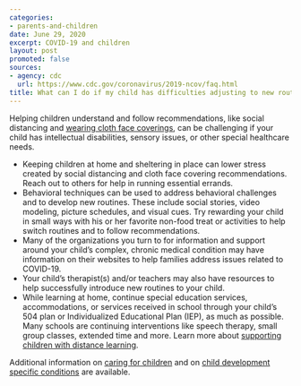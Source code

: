 ```yaml
---
categories:
- parents-and-children
date: June 29, 2020
excerpt: COVID-19 and children
layout: post
promoted: false
sources:
- agency: cdc
  url: https://www.cdc.gov/coronavirus/2019-ncov/faq.html
title: What can I do if my child has difficulties adjusting to new routines and following recommendations?
---
```


Helping children understand and follow recommendations, like social distancing and [wearing cloth face coverings](https://www.cdc.gov/coronavirus/2019-ncov/prevent-getting-sick/cloth-face-cover.html), can be challenging if your child has intellectual disabilities, sensory issues, or other special healthcare needs.

- Keeping children at home and sheltering in place can lower stress created by social distancing and cloth face covering recommendations. Reach out to others for help in running essential errands.
- Behavioral techniques can be used to address behavioral challenges and to develop new routines. These include social stories, video modeling, picture schedules, and visual cues. Try rewarding your child in small ways with his or her favorite non-food treat or activities to help switch routines and to follow recommendations.
- Many of the organizations you turn to for information and support around your child’s complex, chronic medical condition may have information on their websites to help families address issues related to COVID-19.
- Your child’s therapist(s) and/or teachers may also have resources to help successfully introduce new routines to your child.
- While learning at home, continue special education services, accommodations, or services received in school through your child’s 504 plan or Individualized Educational Plan (IEP), as much as possible. Many schools are continuing interventions like speech therapy, small group classes, extended time and more. Learn more about [supporting children with distance learning](https://www.cdc.gov/coronavirus/2019-ncov/hcp/developmental-behavioral-disorders.html).


Additional information on [caring for children](https://www.cdc.gov/coronavirus/2019-ncov/daily-life-coping/children.html) and on [child development specific conditions](https://www.cdc.gov/ncbddd/childdevelopment/conditions.html) are available.
